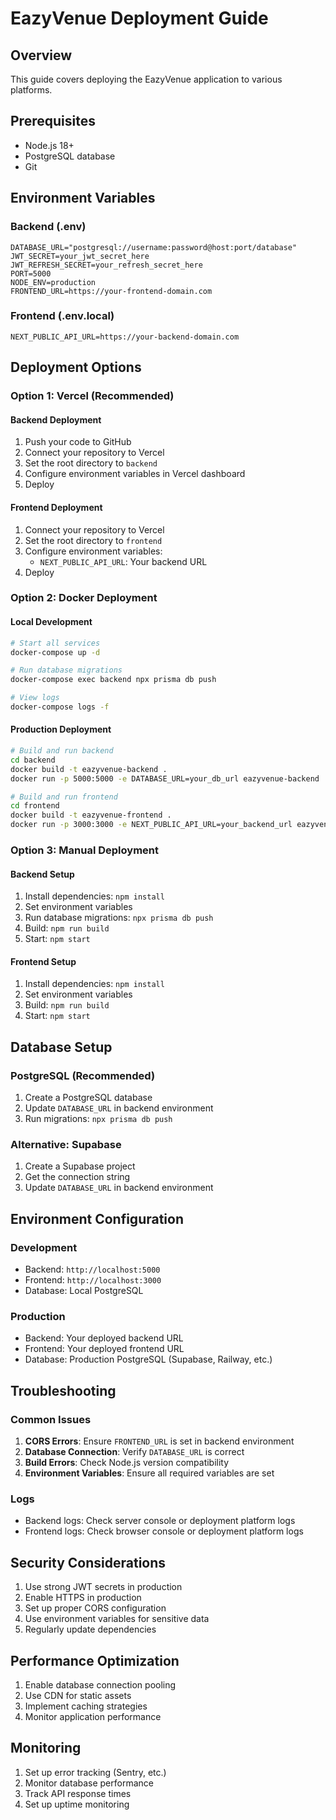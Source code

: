 # EazyVenue Deployment Guide

## Overview
This guide covers deploying the EazyVenue application to various platforms.

## Prerequisites
- Node.js 18+
- PostgreSQL database
- Git

## Environment Variables

### Backend (.env)
```env
DATABASE_URL="postgresql://username:password@host:port/database"
JWT_SECRET=your_jwt_secret_here
JWT_REFRESH_SECRET=your_refresh_secret_here
PORT=5000
NODE_ENV=production
FRONTEND_URL=https://your-frontend-domain.com
```

### Frontend (.env.local)
```env
NEXT_PUBLIC_API_URL=https://your-backend-domain.com
```

## Deployment Options

### Option 1: Vercel (Recommended)

#### Backend Deployment
1. Push your code to GitHub
2. Connect your repository to Vercel
3. Set the root directory to `backend`
4. Configure environment variables in Vercel dashboard
5. Deploy

#### Frontend Deployment
1. Connect your repository to Vercel
2. Set the root directory to `frontend`
3. Configure environment variables:
   - `NEXT_PUBLIC_API_URL`: Your backend URL
4. Deploy

### Option 2: Docker Deployment

#### Local Development
```bash
# Start all services
docker-compose up -d

# Run database migrations
docker-compose exec backend npx prisma db push

# View logs
docker-compose logs -f
```

#### Production Deployment
```bash
# Build and run backend
cd backend
docker build -t eazyvenue-backend .
docker run -p 5000:5000 -e DATABASE_URL=your_db_url eazyvenue-backend

# Build and run frontend
cd frontend
docker build -t eazyvenue-frontend .
docker run -p 3000:3000 -e NEXT_PUBLIC_API_URL=your_backend_url eazyvenue-frontend
```

### Option 3: Manual Deployment

#### Backend Setup
1. Install dependencies: `npm install`
2. Set environment variables
3. Run database migrations: `npx prisma db push`
4. Build: `npm run build`
5. Start: `npm start`

#### Frontend Setup
1. Install dependencies: `npm install`
2. Set environment variables
3. Build: `npm run build`
4. Start: `npm start`

## Database Setup

### PostgreSQL (Recommended)
1. Create a PostgreSQL database
2. Update `DATABASE_URL` in backend environment
3. Run migrations: `npx prisma db push`

### Alternative: Supabase
1. Create a Supabase project
2. Get the connection string
3. Update `DATABASE_URL` in backend environment

## Environment Configuration

### Development
- Backend: `http://localhost:5000`
- Frontend: `http://localhost:3000`
- Database: Local PostgreSQL

### Production
- Backend: Your deployed backend URL
- Frontend: Your deployed frontend URL
- Database: Production PostgreSQL (Supabase, Railway, etc.)

## Troubleshooting

### Common Issues
1. **CORS Errors**: Ensure `FRONTEND_URL` is set in backend environment
2. **Database Connection**: Verify `DATABASE_URL` is correct
3. **Build Errors**: Check Node.js version compatibility
4. **Environment Variables**: Ensure all required variables are set

### Logs
- Backend logs: Check server console or deployment platform logs
- Frontend logs: Check browser console or deployment platform logs

## Security Considerations
1. Use strong JWT secrets in production
2. Enable HTTPS in production
3. Set up proper CORS configuration
4. Use environment variables for sensitive data
5. Regularly update dependencies

## Performance Optimization
1. Enable database connection pooling
2. Use CDN for static assets
3. Implement caching strategies
4. Monitor application performance

## Monitoring
1. Set up error tracking (Sentry, etc.)
2. Monitor database performance
3. Track API response times
4. Set up uptime monitoring 